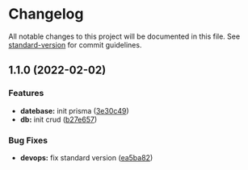 # Changelog

All notable changes to this project will be documented in this file. See [standard-version](https://github.com/conventional-changelog/standard-version) for commit guidelines.

## 1.1.0 (2022-02-02)


### Features

* **datebase:** init prisma ([3e30c49](https://github.com/HYzihong/study-instaclone-backend/commit/3e30c4995d53b6aaf7844af3bfd85a2dde330e2e))
* **db:** init crud ([b27e657](https://github.com/HYzihong/study-instaclone-backend/commit/b27e65742c6b5a1c6e92a2dbacd650c7f1c8b702))


### Bug Fixes

* **devops:** fix standard version ([ea5ba82](https://github.com/HYzihong/study-instaclone-backend/commit/ea5ba8231722229895eaeda8dfb8ec45fa967984))
